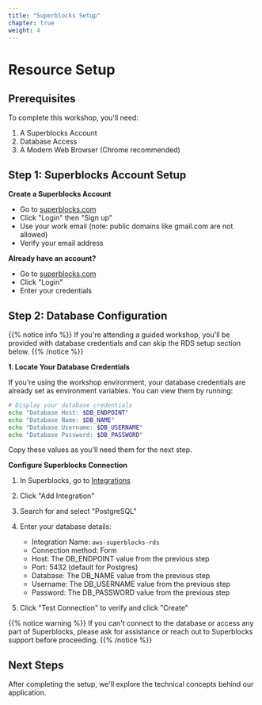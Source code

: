 ```yaml
---
title: "Superblocks Setup"
chapter: true
weight: 4
---
```


# Resource Setup

## Prerequisites

To complete this workshop, you'll need:

1. A Superblocks Account
2. Database Access
3. A Modern Web Browser (Chrome recommended)

## Step 1: Superblocks Account Setup

**Create a Superblocks Account**
- Go to [superblocks.com](https://www.superblocks.com)
- Click "Login" then "Sign up"
- Use your work email (note: public domains like gmail.com are not allowed)
- Verify your email address

**Already have an account?**
- Go to [superblocks.com](https://www.superblocks.com)
- Click "Login"
- Enter your credentials

## Step 2: Database Configuration
{{% notice info %}}
If you're attending a guided workshop, you'll be provided with database credentials and can skip the RDS setup section below.
{{% /notice %}}

**1. Locate Your Database Credentials**

If you're using the workshop environment, your database credentials are already set as environment variables. You can view them by running:

```bash
# Display your database credentials
echo "Database Host: $DB_ENDPOINT"
echo "Database Name: $DB_NAME"
echo "Database Username: $DB_USERNAME"
echo "Database Password: $DB_PASSWORD"
```

Copy these values as you'll need them for the next step.

**Configure Superblocks Connection**

1. In Superblocks, go to [Integrations](https://app.superblocks.com/integrations)
2. Click "Add Integration"
3. Search for and select "PostgreSQL"
4. Enter your database details:

    - Integration Name: `aws-superblocks-rds`
    - Connection method: Form
    - Host: The DB_ENDPOINT value from the previous step
    - Port: 5432 (default for Postgres)
    - Database: The DB_NAME value from the previous step
    - Username: The DB_USERNAME value from the previous step
    - Password: The DB_PASSWORD value from the previous step

5. Click "Test Connection" to verify and click "Create"

{{% notice warning %}}
If you can't connect to the database or access any part of Superblocks, please ask for assistance or reach out to Superblocks support before proceeding.
{{% /notice %}}

## Next Steps

After completing the setup, we'll explore the technical concepts behind our application.
